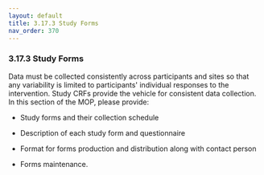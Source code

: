 ```yaml
---
layout: default
title: 3.17.3 Study Forms
nav_order: 370
---
```


### 3.17.3 Study Forms

Data must be collected consistently across participants and sites so
that any variability is limited to participants' individual responses to
the intervention. Study CRFs provide the vehicle for consistent data
collection. In this section of the MOP, please provide:

-   Study forms and their collection schedule

-   Description of each study form and questionnaire

-   Format for forms production and distribution along with contact
    person

-   Forms maintenance.

